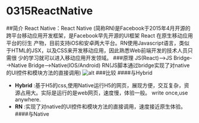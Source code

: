 # 0315ReactNative
##简介
    React Native：React Native (简称RN)是Facebook于2015年4月开源的跨平台移动应用开发框架，是Facebook早先开源的UI框架 React 在原生移动应用平台的衍生
                产物，目前支持iOS和安卓两大平台。RN使用Javascript语言，类似于HTML的JSX，以及CSS来开发移动应用，因此熟悉Web前端开发的技术人员只需很
                少的学习就可以进入移动应用开发领域。
###原理
    JS(React)-->JS Bridge-->Native Bridge-->Native(IOS/Android)
    RN(JS脚本通过bridge实现了对native的UI控件和模块方法的直接调用)
![alt](http://blog.cnbang.net/wp-content/uploads/2015/03/ReactNative1.png)
###比较
####与Hybrid
* __Hybrid__ :基于H5的css,使用Native运行H5的网页，展现方便，交互复杂，资源占用大。实际是运行的是web网页，速度慢，体验一般。
                    write once,use anywhere.
* __RN__ :实现了对native的UI控件和模块方法的直接调用，速度接近原生体验。
####与Native

